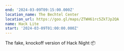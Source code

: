 ```yaml
---
end: '2024-03-09T09:15:00.000Z'
location_name: The Bechtel Center
location_url: https://goo.gl/maps/ZTWH61rc5ZkTJp2QA
name: Hack Lite
start: '2024-03-09T01:00:00.000Z'
---
```


The fake, knockoff version of Hack Night 📦